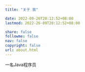 ```yaml
---
title: "关于 我"

date: 2022-09-26T20:12:52+08:00
lastmod: 2022-26-09T20:12:52+08:00

share: false
followme: false
nav: false
copyright: false
url: about.html
---
```


一名Java程序员

